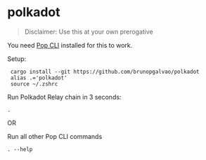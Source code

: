 # polkadot
> Disclaimer: Use this at your own prerogative

You need [Pop CLI](https://github.com/r0gue-io/pop-cli) installed for this to work.

Setup:
```
 cargo install --git https://github.com/brunopgalvao/polkadot
 alias .='polkadot'
 source ~/.zshrc
```

Run Polkadot Relay chain in 3 seconds:
```
.
```

OR

Run all other Pop CLI commands
```
. --help
```
